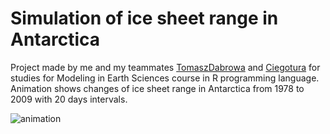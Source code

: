 # Simulation of ice sheet range in Antarctica

Project made by me and my teammates [TomaszDabrowa](https://github.com/TomaszDabrowa) and [Ciegotura](https://github.com/Ciegotura) for studies for Modeling in Earth Sciences course in R programming language.
Animation shows changes of ice sheet range in Antarctica from 1978 to 2009 with 20 days intervals.

![animation](https://github.com/franekb1111/Simulation_of_ice_sheet_range_in_Antarctica/assets/96435383/32d4a2fe-1aca-4def-8fd8-7676b95160f6)
